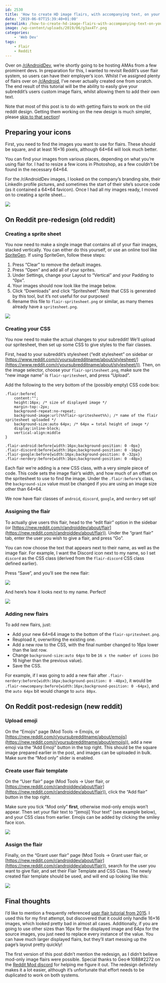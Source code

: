 ```yaml
---
id: 2530
title: 'How to create HD image flairs, with accompanying text, on your subreddit'
date: '2019-06-07T15:39:40+01:00'
permalink: /how-to-create-hd-image-flairs-with-accompanying-text-on-your-subreddit/
image: /wp-content/uploads/2019/06/g3ax4Tr.png
categories:
    - 'Web Dev'
tags:
    - Flair
    - Reddit
---
```


Over on [/r/AndroidDev](http://www.reddit.com/r/androiddev), we’re shortly going to be hosting AMAs from a few prominent devs. In preparation for this, I wanted to revisit Reddit’s user flair system, so users can have their employer’s icon. Whilst I’ve assigned plenty of flairs over on [/r/Android](http://www.reddit.com/r/android), I’ve never actually created one from scratch. The end result of this tutorial will be the ability to easily give your subreddit’s users custom image flairs, whilst allowing them to add their own text.

Note that most of this post is to do with getting flairs to work on the old reddit design. Getting them working on the new design is much simpler, please [skip to that section](#redesign)!

## Preparing your icons

First, you need to find the images you want to use for flairs. These should be square, and at least 16×16 pixels, although 64×64 will look much better.

You can find your images from various places, depending on what you’re using flair for. I had to resize a few icons in Photoshop, as a few couldn’t be found in the necessary 64×64.

For the /r/AndroidDev images, I looked on the company’s branding site, their LinkedIn profile pictures, and sometimes the start of their site’s source code (as it contained a 64×64 favicon). Once I had all my images ready, I moved on to creating a sprite sheet…

[![](/wp-content/uploads/2019/06/ODlJX4O.png)](/wp-content/uploads/2019/06/ODlJX4O.png)

## On Reddit pre-redesign (old reddit)

### Creating a sprite sheet

You now need to make a single image that contains all of your flair images, stacked vertically. You can either do this yourself, or use an online tool like [SpriteGen](https://spritegen.website-performance.org/). If using SpriteGen, follow these steps:

1. Press “Clear” to remove the default images.
2. Press “Open” and add all of your sprites.
3. Under Settings, change your Layout to “Vertical” and your Padding to “0px”.
4. Your images should now look like the image below.
5. Click “Downloads” and click “Spritesheet”. Note that CSS is generated by this tool, but it’s not useful for our purposes!
6. Rename this file to `flair-spritesheet.png` or similar, as many themes already have a `spritesheet.png`.

[![](/wp-content/uploads/2019/06/OWIg1HX.png)](/wp-content/uploads/2019/06/OWIg1HX.png)

### Creating your CSS

You now need to make the actual changes to your subreddit! We’ll upload our spritesheet, then set up some CSS to give styles to the flair classes.

First, head to your subreddit’s stylesheet (“edit stylesheet” on sidebar or [https://www.reddit.com/r/yoursubredditname/about/stylesheet/](https://www.reddit.com/r/yoursubredditname/about/stylesheet/)). Then, on the image selector, choose your `flair-spritesheet.png`, make sure the “new image name” is `flair-spritesheet`, and press “Upload”.

Add the following to the very bottom of the (possibly empty) CSS code box:

```
.flair:before{
    content:"";
    height:16px; /* size of displayed image */
    margin-top:-2px;
    background-repeat:no-repeat;
    background-image:url(%%flair-spritesheet%%); /* name of the flair spritesheet uploaded */
    background-size:auto 64px; /* 64px = total height of image */
    display:inline-block;
    vertical-align:middle
}

.flair-android:before{width:16px;background-position: 0 -0px}
.flair-discord:before{width:16px;background-position: 0 -16px}
.flair-google:before{width:16px;background-position: 0 -32px}
.flair-nerdery:before{width:16px;background-position: 0 -48px}
```

Each flair we’re adding is a new CSS class, with a very simple piece of code. This code sets the image flair’s width, and how much of an offset on the spritesheet to use to find the image. Under the `.flair:before`‘s class, the `background-size` value must be changed if you are using an image size other than 64×64.

We now have flair classes of `android`, `discord`, `google`, and `nerdery` set up!

### Assigning the flair

To actually give users this flair, head to the “edit flair” option in the sidebar (or [https://new.reddit.com/r/androiddev/about/flair](https://new.reddit.com/r/androiddev/about/flair)). Under the “grant flair” tab, enter the user you wish to give a flair, and press “Go”.

You can now choose the text that appears next to their name, as well as the image flair. For example, I want the Discord icon next to my name, so I set `discord` as the CSS class (derived from the `flair-discord` CSS class defined earlier).

Press “Save”, and you’ll see the new flair:

[![](/wp-content/uploads/2019/06/g3ax4Tr.png)](/wp-content/uploads/2019/06/g3ax4Tr.png)

And here’s how it looks next to my name. Perfect!

[![](/wp-content/uploads/2019/06/aw1ZpWY.png)](/wp-content/uploads/2019/06/aw1ZpWY.png)

### Adding new flairs

To add new flairs, just:

- Add your new 64×64 image to the bottom of the `flair-spritesheet.png`.
- Reupload it, overwriting the existing one.
- Add a new row to the CSS, with the final number changed to 16px lower than the last row.
- Change `background-size:auto 64px` to be `16 x the number of icons` (so 16 higher than the previous value).
- Save the CSS.

For example, if I was going to add a new flair after `.flair-nerdery:before{width:16px;background-position: 0 -48px}`, it would be `.flair-newcompany:before{width:16px;background-position: 0 -64px}`, and the `auto 64px` bit would change to `auto 80px`.

## On Reddit post-redesign (new reddit)

### Upload emoji

On the “Emojis” page (Mod Tools -&gt; Emojis, or [https://new.reddit.com/r/yoursubredditname/about/emojis](https://new.reddit.com/r/yoursubredditname/about/emojis)), add a new emoji via the “Add Emoji” button in the top right. This should be the square image prepared earlier in the post, and images can be uploaded in bulk. Make sure the “Mod only” slider is enabled.

### Create user flair template

On the “User flair” page (Mod Tools -&gt; User flair, or [https://new.reddit.com/r/androiddev/about/flair](https://new.reddit.com/r/androiddev/about/flair)), click the “Add flair” button in the top right.

Make sure you tick “Mod only” **first**, otherwise mod-only emojis won’t appear. Then set your flair text to “\[emoji\] Your text” (see example below), and your CSS class from earlier. Emojis can be added by clicking the smiley face icon.

[![](/wp-content/uploads/2019/06/xK1PPIi.png)](/wp-content/uploads/2019/06/xK1PPIi.png)

### Assign the flair

Finally, on the “Grant user flair” page (Mod Tools -&gt; Grant user flair, or [https://new.reddit.com/r/androiddev/about/flair](https://new.reddit.com/r/androiddev/about/flair)), search for the user you want to give flair, and set their Flair Template and CSS Class. The newly created flair template should be used, and will end up looking like this:

[![](/wp-content/uploads/2019/06/CrbrE44.png)](/wp-content/uploads/2019/06/CrbrE44.png)

## Final thoughts

I’d like to mention a frequently referenced [user flair tutorial from 2015](https://www.reddit.com/r/csshelp/wiki/userflair). I used this for my first attempt, but discovered that it could only handle 16×16 images, which looked pretty bad in almost all cases. Additionally, if you are going to use other sizes than 16px for the displayed image and 64px for the source images, you just need to replace every instance of the value. You can have much larger displayed flairs, but they’ll start messing up the page’s layout pretty quickly!

The first version of this post didn’t mention the redesign, as I didn’t believe mod-only image flairs were possible. Special thanks to <span class="username">Geo☆1088</span><span class="discriminator">\#2272 on the [Reddit Mod discord](https://discord.gg/exJwjth) for helping me figure it out. The redesign definitely makes it a lot easier, although it’s unfortunate that effort needs to be duplicated to work on both systems.</span>